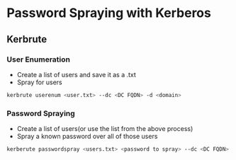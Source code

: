 # Password Spraying with Kerberos
## Kerbrute
### User Enumeration
* Create a list of users and save it as a .txt
* Spray for users
```bash
kerbrute userenum <user.txt> --dc <DC FQDN> -d <domain>
```
### Password Spraying
* Create a list of users(or use the list from the above process)
* Spray a known password over all of those users
```bash
kerberute passwordspray <users.txt> <password to spray> --dc <DC FQDN> -d <domain>
```
